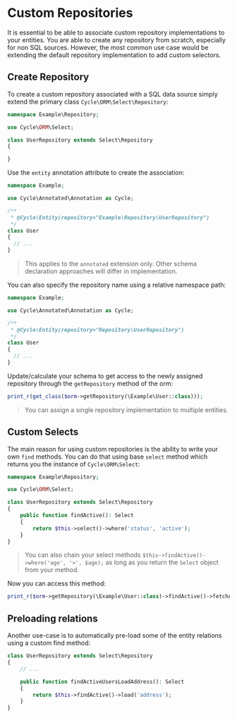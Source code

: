 # Custom Repositories
It is essential to be able to associate custom repository implementations to your entities. You are able to create any repository from scratch, especially for non SQL sources. However, the most common use case would be extending the default
repository implementation to add custom selectors.

## Create Repository
To create a custom repository associated with a SQL data source simply extend the primary class `Cycle\ORM\Select\Repository`:

```php
namespace Example\Repository;

use Cycle\ORM\Select;

class UserRepository extends Select\Repository
{

}
```

Use the `entity` annotation attribute to create the association:

```php
namespace Example;

use Cycle\Annotated\Annotation as Cycle;

/**
 * @Cycle\Entity(repository="Example\Repository\UserRepository")
 */
class User
{
  // ...
}
```

> This applies to the `annotated` extension only. Other schema declaration approaches will differ in implementation.

You can also specify the repository name using a relative namespace path:

```php
namespace Example;

use Cycle\Annotated\Annotation as Cycle;

/**
 * @Cycle\Entity(repository="Repository\UserRepository")
 */
class User
{
  // ...
}
```

Update/calculate your schema to get access to the newly assigned repository through the `getRepository` method of the orm:

```php
print_r(get_class($orm->getRepository(\Example\User::class)));
```

> You can assign a single repository implementation to multiple entities.

## Custom Selects
The main reason for using custom repositories is the ability to write your own `find` methods. You can do that using
base `select` method which returns you the instance of `Cycle\ORM\Select`:

```php
namespace Example\Repository;

use Cycle\ORM\Select;

class UserRepository extends Select\Repository
{
    public function findActive(): Select
    {
        return $this->select()->where('status', 'active');
    }
}
```

> You can also chain your select methods `$this->findActive()->where('age', '>', $age);` as long as you return the `Select`
object from your method.

Now you can access this method:

```php
print_r($orm->getRepository(\Example\User::class)->findActive()->fetchAll());
```

## Preloading relations
Another use-case is to automatically pre-load some of the entity relations using a custom find method:

```php
class UserRepository extends Select\Repository
{
    // ...

    public function findActiveUsersLoadAddress(): Select
    {
        return $this->findActive()->load('address');
    }
}
```
